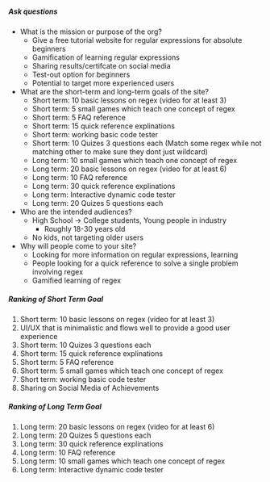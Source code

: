 ##### Ask questions
- What is the mission or purpose of the org?
  - Give a free tutorial website for regular expressions for absolute beginners
  - Gamification of learning regular expressions
  - Sharing results/certifcate on social media
  - Test-out option for beginners
  - Potential to target more experienced users
- What are the short-term and long-term goals of the site?
  - Short term: 10 basic lessons on regex (video for at least 3)
  - Short term: 5 small games which teach one concept of regex
  - Short term: 5 FAQ reference
  - Short term: 15 quick reference explinations
  - Short term: working basic code tester
  - Short term: 10 Quizes 3 questions each (Match some regex while not matching other to make sure they dont just wildcard)
  - Long term: 10 small games which teach one concept of regex
  - Long term: 20 basic lessons on regex (video for at least 6)
  - Long term: 10 FAQ reference
  - Long term: 30 quick reference explinations
  - Long term: Interactive dynamic code tester
  - Long term: 20 Quizes 5 questions each
- Who are the intended audiences?
  - High School -> College students, Young people in industry
    - Roughly 18-30 years old
  - No kids, not targeting older users
- Why will people come to your site?
  - Looking for more information on regular expressions, learning
  - People looking for a quick reference to solve a single problem involving regex
  - Gamified learning of regex

##### Ranking of Short Term Goal
1. Short term: 10 basic lessons on regex (video for at least 3)
2. UI/UX that is minimalistic and flows well to provide a good user experience
3. Short term: 10 Quizes 3 questions each
4. Short term: 15 quick reference explinations
5. Short term: 5 FAQ reference
6. Short term: 5 small games which teach one concept of regex
7. Short term: working basic code tester
8. Sharing on Social Media of Achievements


##### Ranking of Long Term Goal
1. Long term: 20 basic lessons on regex (video for at least 6)
2. Long term: 20 Quizes 5 questions each
3. Long term: 30 quick reference explinations
4. Long term: 10 FAQ reference
5. Long term: 10 small games which teach one concept of regex
6. Long term: Interactive dynamic code tester
